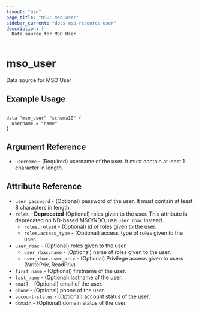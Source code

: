 ```yaml
---
layout: "mso"
page_title: "MSO: mso_user"
sidebar_current: "docs-mso-resource-user"
description: |-
  Data source for MSO User
---
```


# mso_user #

Data source for MSO User

## Example Usage ##

```hcl

data "mso_user" "schema10" {
  username = "name"
}

```

## Argument Reference ##

* `username` - (Required) username of the user. It must contain at least 1 character in length.

## Attribute Reference ##

* `user_password` - (Optional) password of the user. It must contain at least 8 characters in length.
* `roles` - **Deprecated** (Optional) roles given to the user. This attribute is deprecated on ND-based MSO/NDO, use `user_rbac` instead.
  * `roles.roleid` - (Optional) id of roles given to the user.
  * `roles.access_type` - (Optional) access_type of roles given to the user.
* `user_rbac` - (Optional) roles given to the user.
  * `user_rbac.name` - (Optional) name of roles given to the user.
  * `user_rbac.user_priv` - (Optional) Privilege access given to users (WritePriv, ReadPriv)
* `first_name` - (Optional) firstname of the user.
* `last_name` - (Optional) lastname of the user.
* `email` - (Optional) email of the user.
* `phone` - (Optional) phone of the user.
* `account-status` - (Optional) account status of the user.
* `domain` - (Optional) domain status of the user.
